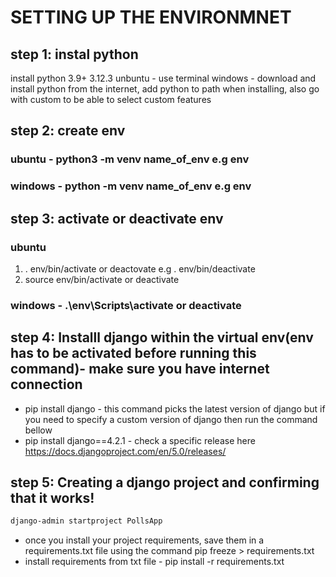 # SETTING UP THE ENVIRONMNET

## step 1: instal python
install python 3.9+ 3.12.3
unbuntu - use terminal 
windows - download and install python from the internet, add python to path when installing, also go with custom to be able to select custom features

## step 2: create env
### ubuntu - python3 -m venv name_of_env e.g env
### windows - python -m venv name_of_env e.g env

## step 3: activate or deactivate env
### ubuntu 
1. . env/bin/activate or deactovate e.g . env/bin/deactivate
2. source env/bin/activate or deactivate

### windows - .\env\Scripts\activate or deactivate

## step 4: Installl django within the virtual env(env has to be activated before running this command)- make sure you have internet connection
- pip install django - this command picks the latest version of django but if you need to specify a custom version of django then run the command bellow
- pip install django==4.2.1 - check a specific release here https://docs.djangoproject.com/en/5.0/releases/

## step 5: Creating a django project and confirming that it works! 
```sh 
django-admin startproject PollsApp
```

- once you install your project requirements, save them in a requirements.txt file using the command pip freeze > requirements.txt
- install requirements from txt file - pip install -r requirements.txt